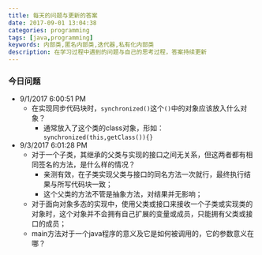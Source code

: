 ```yaml
---
title: 每天的问题与更新的答案
date: 2017-09-01 13:04:38
categories: programming
tags: [java,programming]
keywords: 内部类,匿名内部类,迭代器,私有化内部类
description: 在学习过程中遇到的问题与自己的思考过程，答案持续更新
---
```

### 今日问题 ###


- 9/1/2017 6:00:51 PM 
	- 在实现同步代码块时，`synchronized()`这个`()`中的对象应该放入什么对象？
		- 通常放入了这个类的class对象，形如：`synchronized(this,getClass()){}`
- 9/3/2017 6:01:28 PM 
	- 对于一个子类，其继承的父类与实现的接口之间无关系，但这两者都有相同签名的方法，是什么样的情况？
		- 亲测有效，在子类实现父类与接口的同名方法一次就行，最终执行结果与所写代码块一致；
		- 这个父类的方法不管是抽象方法，对结果并无影响；
	- 对于面向对象多态的实现中，使用父类或接口来接收一个子类或实现类的对象时，这个对象并不会拥有自己扩展的变量或成员，只能拥有父类或接口的成员；
	- main方法对于一个java程序的意义及它是如何被调用的，它的参数意义在哪？
